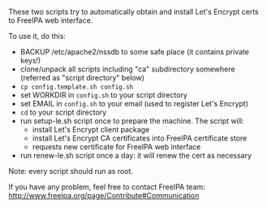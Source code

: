 These two scripts try to automatically obtain and install Let's Encrypt certs
to FreeIPA web interface.

To use it, do this:
* BACKUP /etc/apache2/nssdb to some safe place (it contains private keys!)
* clone/unpack all scripts including "ca" subdirectory somewhere (referred as "script directory" below)
* `cp config.template.sh config.sh`
* set WORKDIR in `config.sh` to your script directory
* set EMAIL in `config.sh` to your email (used to register Let's Encrypt)
* `cd` to your script directory
* run setup-le.sh script once to prepare the machine. The script will:
  * install Let's Encrypt client package
  * install Let's Encrypt CA certificates into FreeIPA certificate store
  * requests new certificate for FreeIPA web interface
* run renew-le.sh script once a day: it will renew the cert as necessary

Note: every script should run as root.

If you have any problem, feel free to contact FreeIPA team:
http://www.freeipa.org/page/Contribute#Communication
